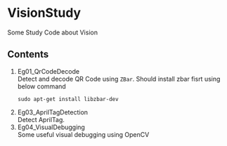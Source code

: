# VisionStudy
Some Study Code about Vision


## Contents
1. Eg01_QrCodeDecode    \
    Detect and decode QR Code using `ZBar`. Should install zbar fisrt using below command
    ```
    sudo apt-get install libzbar-dev
    ```
1. Eg03_AprilTagDetection   \
    Detect AprilTag.
1. Eg04_VisualDebugging \
    Some useful visual debugging using OpenCV